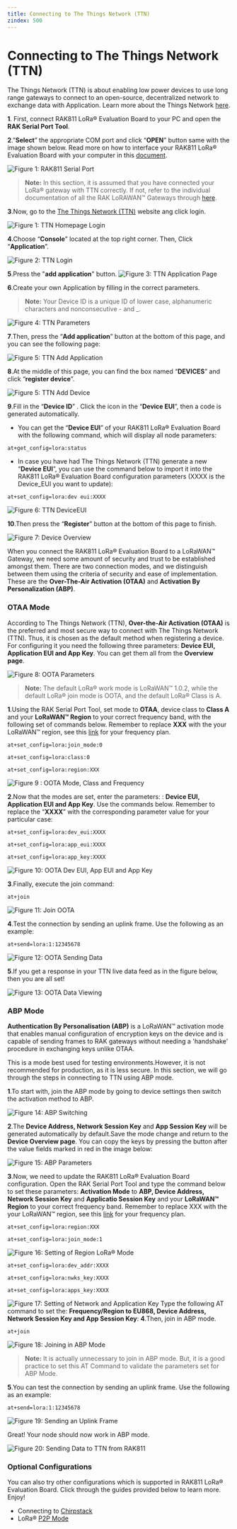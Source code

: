 ```yaml
---
title: Connecting to The Things Network (TTN)
zindex: 500
---
```

# Connecting to The Things Network (TTN)

The Things Network (TTN) is about enabling low power devices to use long range gateways to connect to an open-source, decentralized network to exchange data with Application. Learn more about the Things Network [here](https://www.thethingsnetwork.org/).

**1**. First, connect RAK811 LoRa® Evaluation Board to your PC and open the **RAK Serial Port Tool**.

**2**.”**Select**” the appropriate COM port and click “**OPEN**” button same with the image shown below. Read more on how to interface your RAK811 LoRa® Evaluation Board with your computer in this [document](https://doc.rakwireless.com/rak811-lora---breakout-module/interfacing-with-rak811-lora-breakout-module). 

![Figure 1: RAK811 Serial Port](images/serialportttn.jpg)

>**Note:** In this section, it is assumed that you have connected your LoRa® gateway with TTN correctly. If not, refer to the individual documentation of all the RAK LoRAWAN™ Gateways through [here](https://doc.rakwireless.com/).

**3**.Now, go to the [The Things Network (TTN)](https://www.thethingsnetwork.org/) website ang click login.

![Figure 1: TTN Homepage Login](images/ttnhomepage.jpg)

**4**.Choose “**Console**” located at the top right corner. Then, Click “**Application**”.

![Figure 2: TTN Login](images/ttnlogin.png)

**5**.Press the "**add application**" button.
![Figure 3: TTN Application Page](images/ttnapplicationpage.png)

**6**.Create your own Application by filling in the correct parameters.
>**Note:** Your Device ID is a unique ID of lower case, alphanumeric characters and nonconsecutive - and _.

![Figure 4: TTN Parameters](images/ttnparamaters.png)

**7**.Then, press the “**Add application**” button at the bottom of this page, and you can see the following page: 

![Figure 5: TTN Add Application](images/addapplication.png)

**8**.At the middle of this page, you can find the box named “**DEVICES**” and click “**register device**”. 

![Figure 5: TTN Add Device](images/adddevice.jpg)

**9**.Fill in the “**Device ID**” . Click the icon in the “**Device EUI**”, then a code is generated automatically.

* You can get the “**Device EUI**” of your RAK811 LoRa® Evaluation Board with the following command, which will display all node parameters:
```
at+get_config=lora:status
```
* In case you have had The Things Network (TTN) generate a new “**Device EUI**”, you can use the command below to import it into the RAK811 LoRa® Evaluation Board configuration parameters (XXXX is the Device_EUI you want to update):
```
at+set_config=lora:dev eui:XXXX
```
![Figure 6: TTN DeviceEUI](images/deviceEUI.png)

**10**.Then press the “**Register**” button at the bottom of this page to finish.

![Figure 7: Device Overview](images/deviceoverview.png)

When you connect the RAK811 LoRa® Evaluation Board to a LoRaWAN™ Gateway, we need some amount of security and trust to be established amongst them. There are two connection modes, and we distinguish between them using the criteria of security and ease of implementation. These are the **Over-The-Air Activation (OTAA)** and **Activation By Personalization (ABP)**.

### OTAA Mode

According to The Things Network (TTN), **Over-the-Air Activation (OTAA)** is the preferred and most secure way to connect with The Things Network (TTN). Thus, it is chosen as the default method when registering a device. For configuring it you need the following three parameters: **Device EUI, Application EUI and App Key**. You can get them all from the **Overview page**.

![Figure 8: OOTA Parameters](images/ootaparameters.png)

>**Note:** The default LoRa® work mode is LoRaWAN™ 1.0.2, while the default LoRa® join mode is OOTA, and the default LoRa® Class is A.

**1**.Using the RAK Serial Port Tool, set mode to **OTAA**, device class to **Class A** and your **LoRaWAN™ Region** to your correct frequency band, with the following set of commands below. Remember to replace **XXX** with the your LoRaWAN™ region, see this [link](https://www.thethingsnetwork.org/docs/lorawan/frequencies-by-country.html) for your frequency plan.
```
at+set_config=lora:join_mode:0
```
```
at+set_config=lora:class:0
```
```
at+set_config=lora:region:XXX
```
![Figure 9 : OOTA Mode, Class and Frequency](images/otaamodeclassfreq.png)

**2**.Now that the modes are set, enter the parameters: : **Device EUI, Application EUI and App Key**. Use the commands below. Remember to replace the “**XXXX**” with the corresponding parameter value for your particular case:
```
at+set_config=lora:dev_eui:XXXX
```
```
at+set_config=lora:app_eui:XXXX
```
```
at+set_config=lora:app_key:XXXX
```
![Figure 10: OOTA Dev EUI, App EUI and App Key](images/otaadeveuiappeuiappkey.png)

**3**.Finally, execute the join command:
```
at+join
```
![Figure 11: Join OOTA](images/otaajoinmode.png)

**4**.Test the connection by sending an uplink frame. Use the following as an example:
```
at+send=lora:1:12345678
```
![Figure 12: OOTA Sending Data](images/otaasenddata.png)

**5**.If you get a response in your TTN live data feed as in the figure below, then you are all set!

![Figure 13: OOTA Data Viewing](images/ootadataviewing.png)

### ABP Mode

**Authentication By Personalisation (ABP)** is a LoRaWAN™ activation mode that enables manual configuration of encryption keys on the device and is capable of sending frames to RAK gateways without needing a 'handshake' procedure in exchanging keys unlike OTAA.

This is a mode best used for testing environments.However, it is not recommended for production, as it is less secure. In this section, we will go through the steps in connecting to TTN using ABP mode.

**1**.To start with, join the ABP mode by going to device settings then switch the activation method to ABP.

![Figure 14: ABP Switching](images/abpswitching.png)

**2**.The **Device Address, Network Session Key** and **App Session Key** will be generated automatically by default.Save the mode change and return to the **Device Overview page**. You can copy the keys by pressing the button after the value fields marked in red in the image below:

![Figure 15: ABP Parameters](images/abpparameters.png)

**3**.Now, we need to update the RAK811 LoRa® Evaluation Board configuration. Open the RAK Serial Port Tool and type the command below to set these parameters: **Activation Mode** to **ABP, Device Address, Network Session Key** and **Applicatio Session Key** and your **LoRaWAN™ Region** to your correct frequency band. Remember to replace XXX with the your LoRaWAN™ region, see this [link](https://www.thethingsnetwork.org/docs/lorawan/frequencies-by-country.html) for your frequency plan.
```
at+set_config=lora:region:XXX
```
```
at+set_config=lora:join_mode:1
```
![Figure 16: Setting of Region LoRa® Mode](images/ttnabpfreqmode.png)
```
at+set_config=lora:dev_addr:XXXX
```
```
at+set_config=lora:nwks_key:XXXX
```
```
at+set_config=lora:apps_key:XXXX
```
![Figure 17: Setting of Network and Application Key](images/ttnabpdevaddrnwkskeyappskey.png)
Type the following AT command to set the: **Frequency/Region to EU868, Device Address, Network Session Key and App Session Key**:
**4**.Then, join in ABP mode.
```
at+join
```
![Figure 18: Joining in ABP Mode](images/tnnabpjoin.png)

>**Note:** It is actually unnecessary to join in ABP mode. But, it is a good practice to set this AT Command to validate the parameters set for ABP Mode.

**5**.You can test the connection by sending an uplink frame. Use the following as an example:
```
at+send=lora:1:12345678
```
![Figure 19: Sending an Uplink Frame](images/ttnabpsenddata.png)

Great! Your node should now work in ABP mode.

![Figure 20: Sending Data to TTN from RAK811](images/ttnabpreceivedata.png)


### Optional Configurations
You can also try other configurations which is supported in RAK811 LoRa® Evaluation Board. Click through the guides provided below to learn more. Enjoy!
* Connecting to [Chirpstack](https://doc.rakwireless.com/rak811-lora---evaluation-board/connecting-to-chirpstack)
* LoRa® [P2P Mode](https://doc.rakwireless.com/rak811-lora---evaluation-board/lora-p2p-mode)
